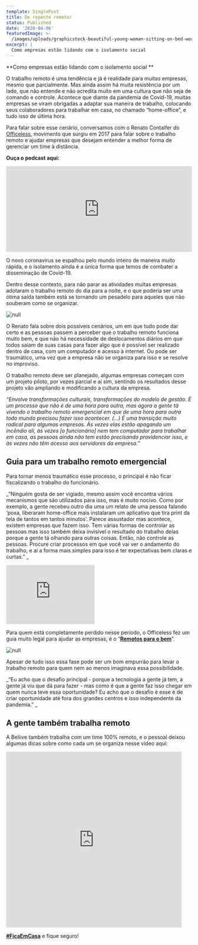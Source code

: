 ```yaml
---
template: SinglePost
title: De repente remoto!
status: Published
date: '2020-04-06'
featuredImage: >-
  /images/uploads/graphicstock-beautiful-young-woman-sitting-on-bed-working-on-laptop-writing-something-into-her-notebook-home-office_hdlkujnhzb.jpg
excerpt: |
  Como empresas estão lidando com o isolamento social
---
```

**Como empresas estão lidando com o isolamento social
**

O trabalho remoto é uma tendência e já é realidade para muitas empresas, mesmo que parcialmente. Mas ainda assim há muita resistência por um lado, que não entende e não acredita muito em uma cultura que não seja de comando e controle. Acontece que diante da pandemia de Covid-19, muitas empresas se viram obrigadas a adaptar sua maneira de trabalho, colocando seus colaboradores para trabalhar em casa, no chamado “home-office”, e tudo isso de última hora.

Para falar sobre esse cenário, conversamos com o Renato Contaifer do [Officeless](https://www.officeless.cc/), movimento que surgiu em 2017 para falar sobre o trabalho remoto e ajudar empresas que desejam entender a melhor forma de gerenciar um time à distância.

**Ouça o podcast aqui:**

<iframe src="https://open.spotify.com/embed-podcast/episode/4bql6wLIfHD3aDkvP1o9Uq" width="100%" height="232" frameborder="0" allowtransparency="true" allow="encrypted-media"></iframe>

O novo coronavírus se espalhou pelo mundo inteiro de maneira muito rápida, e o isolamento ainda é a única forma que temos de combater a disseminação de Covid-19. 

Dentro desse contexto, para não parar as atividades muitas empresas adotaram o trabalho remoto do dia para a noite, e o que poderia ser uma ótima saída também está se tornando um pesadelo para aqueles que não souberam como se organizar.

![null](/images/uploads/graphicstock-cropped-image-of-a-young-pensive-man-working-with-laptop-computer-while-sitting-on-carpet-at-home_rdxuhw28hl-1-.jpg)

O Renato fala sobre dois possíveis cenários, um em que tudo pode dar certo e as pessoas passem a perceber que o trabalho remoto funciona muito bem, e que não há necessidade de deslocamentos diários em que todos saiam de suas casas para fazer algo que é possível ser realizado dentro de casa, com um computador e acesso à internet. Ou pode ser traumático, uma vez que a empresa não se organiza para isso e se resolve no improviso.

O trabalho remoto deve ser planejado, algumas empresas começam com um projeto piloto, por vezes parcial e aí sim, sentindo os resultados desse projeto vão ampliando e modificando a cultura da empresa.

_“Envolve transformações culturais, transformações do modelo de gestão. É um processo que não é de uma hora para outra, mas agora a gente tá vivendo o trabalho remoto emergencial em que de uma hora para outra todo mundo precisou fazer isso acontecer. (...) É uma transição muito radical para algumas empresas. Às vezes elas estão apagando um incêndio ali, às vezes \[o funcionário]  nem tem computador para trabalhar em casa, as pessoas ainda não tem estão precisando providenciar isso, e às vezes não têm acesso aos servidores da empresa.”_ 

## Guia para um trabalho remoto emergencial

Para tornar menos traumático esse processo, o principal é não ficar fiscalizando o trabalho do funcionário.

_“Ninguém gosta de ser vigiado, mesmo assim você encontra vários mecanismos que são utilizados para isso, mas é muito nocivo. Como por exemplo, a gente recebeu outro dia uma um relato de uma pessoa falando ‘poxa, liberaram home-office mais instalaram um aplicativo que tira print da tela de tantos em tantos minutos’. Parece assustador mas acontece, existem empresas que fazem isso. Tem várias formas de controlar as pessoas mas isso também deixa invisível o resultado do trabalho delas porque a gente tá olhando para outras coisas. Então, não controle as pessoas. Procure criar processos em que você vai ver o andamento do trabalho, e aí a forma mais simples para isso é ter expectativas bem claras e curtas.”
_

<iframe src="https://giphy.com/embed/yfo9ccvoRPu8w" width="240" height="160" frameBorder="0" class="giphy-embed" allowFullScreen></iframe><p><a href="https://giphy.com/gifs/yfo9ccvoRPu8w"></a></p>

Para quem está completamente perdido nesse período, o Officeless fez um guia muito legal para ajudar as empresas, é o “[**Remotos para o bem**](https://www.officeless.cc/remotos)”.

![null](/images/uploads/remotos-para-o-bem.jpg)

Apesar de tudo isso essa fase pode ser um bom empurrão para levar o trabalho remoto para quem nem ao menos imaginava essa possibilidade.

_“Eu acho que o desafio principal - porque a tecnologia a gente já tem, a gente já viu que dá para fazer - mas como é que a gente faz isso chegar em quem nunca teve essa oportunidade? Eu acho que o desafio é esse é de criar oportunidade até fora dos grandes centros e isso independente da pandemia.” 
_

## A gente também trabalha remoto

A Beliive também trabalha com um time 100% remoto, e o pessoal deixou algumas dicas sobre como cada um se organiza nesse vídeo aqui:

<iframe src="https://www.facebook.com/plugins/video.php?href=https%3A%2F%2Fwww.facebook.com%2Fwe.beliive%2Fvideos%2F502647627132359%2F&show_text=0&width=476" width="476" height="476" style="border:none;overflow:hidden" scrolling="no" frameborder="0" allowTransparency="true" allowFullScreen="true"></iframe>

[**\#FicaEmCasa**](https://beliive.com/communities/fica-em-casa) e fique seguro!
